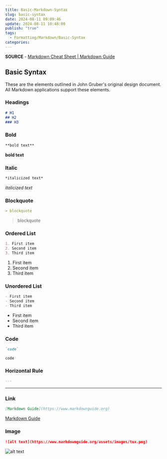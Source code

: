 ```yaml
---
title: Basic-Markdown-Syntax
slug: basic-syntax
date: 2024-08-11 09:09:46
update: 2024-08-11 10:48:00
publish: "true"
tags:
  - Formatting/Markdown/Basic-Syntax
categories: 
---
```

**SOURCE** - [Markdown Cheat Sheet | Markdown Guide](https://www.markdownguide.org/cheat-sheet/)

## Basic Syntax

These are the elements outlined in John Gruber's original design document. All Markdown applications support these elements.

### Headings

```markdown
# H1
## H2
### H3
```

### Bold

```markdown
**bold text**
```

**bold text**

### Italic

```markdown
*italicized text*
```

*italicized text*

### Blockquote

```markdown
> blockquote
```

> blockquote

### Ordered List

```markdown
1. First item
2. Second item
3. Third item
```

1. First item
2. Second item
3. Third item

### Unordered List

```markdown
- First item
- Second item
- Third item
```

- First item
- Second item
- Third item

### Code

```markdown
`code`
```

`code`

### Horizontal Rule

```markdown
---
```

---

### Link

```markdown
[Markdown Guide](https://www.markdownguide.org)
```

[Markdown Guide](https://www/markdownguide.org)

### Image

```markdown
![alt text](https://www.markdownguide.org/assets/images/tux.png)
```

![alt text](https://www.markdownguide.org/assets/images/tux.png)
